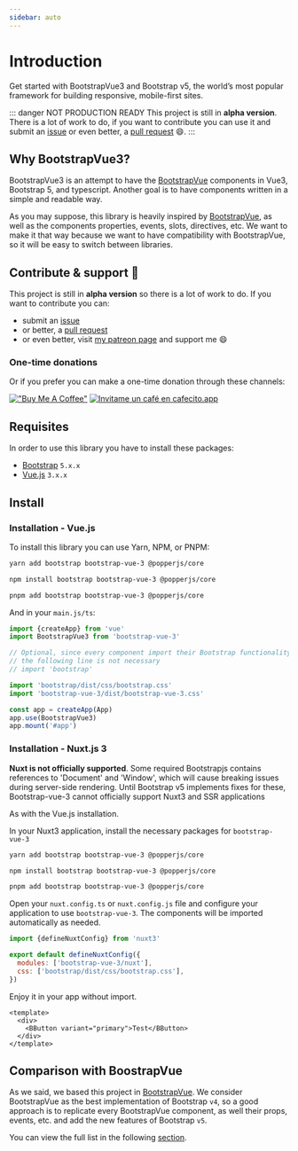 ```yaml
---
sidebar: auto
---
```


# Introduction

Get started with BootstrapVue3 and Bootstrap v5, the world’s most popular framework for building responsive, mobile-first sites.

::: danger NOT PRODUCTION READY
This project is still in **alpha version**. There is a lot of work to do, if you want to contribute you can use it and submit an [issue](https://github.com/cdmoro/bootstrap-vue-3/issues) or even better, a [pull request](https://github.com/cdmoro/bootstrap-vue-3/pulls) 😄.
:::

## Why BootstrapVue3?

BootstrapVue3 is an attempt to have the [BootstrapVue](https://bootstrap-vue.org/) components in Vue3, Bootstrap 5, and typescript. Another goal is to have components written in a simple and readable way.

As you may suppose, this library is heavily inspired by [BootstrapVue](https://bootstrap-vue.org/), as well as the components properties, events, slots, directives, etc. We want to make it that way because we want to have compatibility with BootstrapVue, so it will be easy to switch between libraries.

## Contribute & support 🙌

This project is still in **alpha version** so there is a lot of work to do. If you want to contribute you can:

- submit an [issue](https://github.com/cdmoro/bootstrap-vue-3/issues/new)
- or better, a [pull request](https://github.com/cdmoro/bootstrap-vue-3/pulls)
- or even better, visit [my patreon page](https://patreon.com/cdmoro) and support me 😄

### One-time donations

Or if you prefer you can make a one-time donation through these channels:

[!["Buy Me A Coffee"](https://www.buymeacoffee.com/assets/img/custom_images/orange_img.png)](https://www.buymeacoffee.com/cdmoro)
[![Invitame un café en cafecito.app](https://cdn.cafecito.app/imgs/buttons/button_2.svg)](https://cafecito.app/cdmoro)

## Requisites

In order to use this library you have to install these packages:

- [Bootstrap](https://getbootstrap.com/docs/5.1/getting-started/introduction/) `5.x.x`
- [Vue.js](https://v3.vuejs.org/) `3.x.x`

## Install

### Installation - Vue.js

To install this library you can use Yarn, NPM, or PNPM:

<CodeGroup>
  <CodeGroupItem title="YARN" active>

```bash
yarn add bootstrap bootstrap-vue-3 @popperjs/core
```

  </CodeGroupItem>

  <CodeGroupItem title="NPM">

```bash
npm install bootstrap bootstrap-vue-3 @popperjs/core
```

  </CodeGroupItem>

  <CodeGroupItem title="PNPM">

```bash
pnpm add bootstrap bootstrap-vue-3 @popperjs/core
```

  </CodeGroupItem>
</CodeGroup>

And in your `main.js/ts`:

```javascript
import {createApp} from 'vue'
import BootstrapVue3 from 'bootstrap-vue-3'

// Optional, since every component import their Bootstrap functionality
// the following line is not necessary
// import 'bootstrap'

import 'bootstrap/dist/css/bootstrap.css'
import 'bootstrap-vue-3/dist/bootstrap-vue-3.css'

const app = createApp(App)
app.use(BootstrapVue3)
app.mount('#app')
```

### Installation - Nuxt.js 3

**Nuxt is not officially supported**. Some required Bootstrapjs contains references to 'Document' and 'Window', which will cause breaking issues during server-side rendering. Until Bootstrap v5 implements fixes for these, Bootstrap-vue-3 cannot officially support Nuxt3 and SSR applications 

As with the Vue.js installation.

In your Nuxt3 application, install the necessary packages for `bootstrap-vue-3`

<CodeGroup>
  <CodeGroupItem title="YARN" active>

```bash
yarn add bootstrap bootstrap-vue-3 @popperjs/core
```

  </CodeGroupItem>

  <CodeGroupItem title="NPM">

```bash
npm install bootstrap bootstrap-vue-3 @popperjs/core
```

  </CodeGroupItem>

  <CodeGroupItem title="PNPM">

```bash
pnpm add bootstrap bootstrap-vue-3 @popperjs/core
```

  </CodeGroupItem>
</CodeGroup>

Open your `nuxt.config.ts` or `nuxt.config.js` file and configure your application to use `bootstrap-vue-3`. The components will be imported automatically as needed.

```javascript
import {defineNuxtConfig} from 'nuxt3'

export default defineNuxtConfig({
  modules: ['bootstrap-vue-3/nuxt'],
  css: ['bootstrap/dist/css/bootstrap.css'],
})
```

Enjoy it in your app without import.

```vue
<template>
  <div>
    <BButton variant="primary">Test</BButton>
  </div>
</template>
```

## Comparison with BoostrapVue

As we said, we based this project in [BootstrapVue](https://bootstrap-vue.org/). We consider BootstrapVue as the best implementation of Bootstrap `v4`, so a good approach is to replicate every BootstrapVue component, as well their props, events, etc. and add the new features of Bootstrap `v5`.

<!-- To follow this, we'll implement a parity list where you can view the progress of covered components. This section is not ready yet. -->

You can view the full list in the following [section](../reference/parityList.md).
